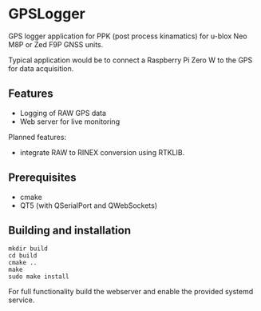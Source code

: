 # GPSLogger

GPS logger application for PPK (post process kinamatics) for u-blox Neo M8P or Zed F9P GNSS units.

Typical application would be to connect a Raspberry Pi Zero W to the GPS for data acquisition.

## Features

- Logging of RAW GPS data
- Web server for live monitoring 

Planned features:

- integrate RAW to RINEX conversion using RTKLIB.

## Prerequisites

- cmake
- QT5 (with QSerialPort and QWebSockets)

## Building and installation

    mkdir build
    cd build
    cmake ..
    make
    sudo make install
    
For full functionality build the webserver and enable the provided systemd service.

